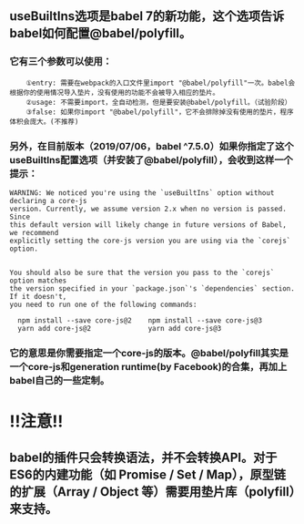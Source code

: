 ## useBuiltIns选项是babel 7的新功能，这个选项告诉babel如何配置@babel/polyfill。
### 它有三个参数可以使用：
```
    ①entry: 需要在webpack的入口文件里import "@babel/polyfill"一次。babel会根据你的使用情况导入垫片，没有使用的功能不会被导入相应的垫片。
    ②usage: 不需要import，全自动检测，但是要安装@babel/polyfill。（试验阶段）
    ③false: 如果你import "@babel/polyfill"，它不会排除掉没有使用的垫片，程序体积会庞大。(不推荐)
```

### 另外，在目前版本（2019/07/06，babel ^7.5.0）如果你指定了这个useBuiltIns配置选项（并安装了@babel/polyfill），会收到这样一个提示：
```
WARNING: We noticed you're using the `useBuiltIns` option without declaring a core-js
version. Currently, we assume version 2.x when no version is passed. Since
this default version will likely change in future versions of Babel, we recommend
explicitly setting the core-js version you are using via the `corejs` option.


You should also be sure that the version you pass to the `corejs` option matches
the version specified in your `package.json`'s `dependencies` section. If it doesn't, 
you need to run one of the following commands:

  npm install --save core-js@2    npm install --save core-js@3
  yarn add core-js@2              yarn add core-js@3
```

### 它的意思是你需要指定一个core-js的版本。@babel/polyfill其实是一个core-js和generation runtime(by Facebook)的合集，再加上babel自己的一些定制。


# !!注意!!
##  babel的插件只会转换语法，并不会转换API。对于ES6的内建功能（如 Promise / Set / Map），原型链的扩展（Array / Object 等）需要用垫片库（polyfill）来支持。
